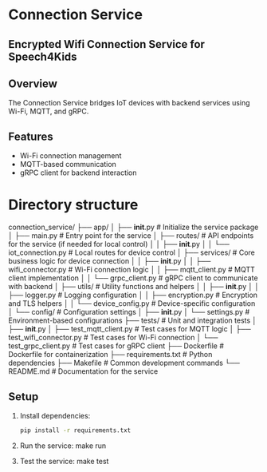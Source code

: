 # Connection Service
## Encrypted Wifi Connection Service for Speech4Kids
## Overview
The Connection Service bridges IoT devices with backend services using Wi-Fi, MQTT, and gRPC.

## Features
- Wi-Fi connection management
- MQTT-based communication
- gRPC client for backend interaction

# Directory structure
connection_service/
├── app/
│   ├── __init__.py                # Initialize the service package
│   ├── main.py                    # Entry point for the service
│   ├── routes/                    # API endpoints for the service (if needed for local control)
│   │   ├── __init__.py
│   │   └── iot_connection.py      # Local routes for device control
│   ├── services/                  # Core business logic for device connection
│   │   ├── __init__.py
│   │   ├── wifi_connector.py      # Wi-Fi connection logic
│   │   ├── mqtt_client.py         # MQTT client implementation
│   │   └── grpc_client.py         # gRPC client to communicate with backend
│   ├── utils/                     # Utility functions and helpers
│   │   ├── __init__.py
│   │   ├── logger.py              # Logging configuration
│   │   ├── encryption.py          # Encryption and TLS helpers
│   │   └── device_config.py       # Device-specific configuration
│   └── config/                    # Configuration settings
│       ├── __init__.py
│       └── settings.py            # Environment-based configurations
├── tests/                         # Unit and integration tests
│   ├── __init__.py
│   ├── test_mqtt_client.py        # Test cases for MQTT logic
│   ├── test_wifi_connector.py     # Test cases for Wi-Fi connection
│   └── test_grpc_client.py        # Test cases for gRPC client
├── Dockerfile                     # Dockerfile for containerization
├── requirements.txt               # Python dependencies
├── Makefile                       # Common development commands
└── README.md                      # Documentation for the service


## Setup
1. Install dependencies:
   ```bash
   pip install -r requirements.txt

2. Run the service:
    make run

3. Test the service:
    make test

